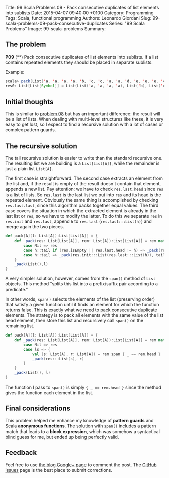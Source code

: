 Title: 99 Scala Problems 09 - Pack consecutive duplicates of list elements into sublists
Date: 2015-04-07 09:40:00 +0100
Category: Programming
Tags: Scala, functional programming
Authors: Leonardo Giordani
Slug: 99-scala-problems-09-pack-consecutive-duplicates
Series: "99 Scala Problems"
Image: 99-scala-problems
Summary: 

## The problem

**P09** (**) Pack consecutive duplicates of list elements into sublists. If a list contains repeated elements they should be placed in separate sublists.

Example:

``` scala
scala> pack(List('a, 'a, 'a, 'a, 'b, 'c, 'c, 'a, 'a, 'd, 'e, 'e, 'e, 'e))
res0: List[List[Symbol]] = List(List('a, 'a, 'a, 'a), List('b), List('c, 'c), List('a, 'a), List('d), List('e, 'e, 'e, 'e))
```

## Initial thoughts

This is similar to [problem 08](/blog/2015/04/07/99-scala-problems-08-eliminate-consecutive-duplicates/) but has an important difference: the result will be a list of lists. When dealing with multi-level structures like these, it is very easy to get lost, so I expect to find a recursive solution with a lot of cases or complex pattern guards.

## The recursive solution

The tail recursive solution is easier to write than the standard recursive one. The resulting list we are building is a `List[List[A]]`, while the remainder is just a plain list `List[A]`.

The first case is straightforward. The second case extracts an element from the list and, if the result is empty of the result doesn't contain that element, appends a new list. Pay attention: we have to check `res.last.head` since `res` is a list of lists. So `res.last` is the last list we put into `res` and its head is the repeated element. Obviously the same thing is accomplished by checking `res.last.last`, since this algorithm packs together equal values. The third case covers the situation in which the extracted element is already in the last list or `res`, so we have to modify the latter. To do this we separate `res` in `res.init` and `res.last`, append `h` to `res.last` (`res.last:::List(h)`) and merge again the two pieces.

``` scala
def pack[A](l: List[A]):List[List[A]] = {
    def _pack(res: List[List[A]], rem: List[A]):List[List[A]] = rem match {
        case Nil => res
        case h::tail if (res.isEmpty || res.last.head != h) => _pack(res:::List(List(h)), tail)
        case h::tail => _pack(res.init:::List(res.last:::List(h)), tail)
    }
    _pack(List(),l)
}
```

A very simpler solution, however, comes from the `span()` method of `List` objects. This method "splits this list into a prefix/suffix pair according to a predicate."

In other words, `span()` selects the elements of the list (preserving order) that satisfy a given function until it finds an element for which the function returns false. This is exactly what we need to pack consecutive duplicate elements. The strategy is to pack all elements with the same value of the list head element, then store this list and recursively call `span()` on the remaining list.

``` scala
def pack[A](l: List[A]):List[List[A]] = {
    def _pack(res: List[List[A]], rem: List[A]):List[List[A]] = rem match {
        case Nil => res
        case ls => {
            val (s: List[A], r: List[A]) = rem span { _ == rem.head }
            _pack(res:::List(s), r)
        }
    }
    _pack(List(), l)
}
```

The function I pass to `span()` is simply `{ _ == rem.head }` since the method gives the function each element in the list.

## Final considerations

This problem helped me enhance my knowledge of **pattern guards** and Scala **anonymous functions**. The solution with `span()` includes a pattern match that leads to a **block expression**, which was somehow a syntactical blind guess for me, but ended up being perfectly valid.

## Feedback

Feel free to use [the blog Google+ page](https://plus.google.com/u/0/111444750762335924049) to comment the post. The [GitHub issues](http://github.com/TheDigitalCatOnline/thedigitalcatonline.github.com/issues) page is the best place to submit corrections.

